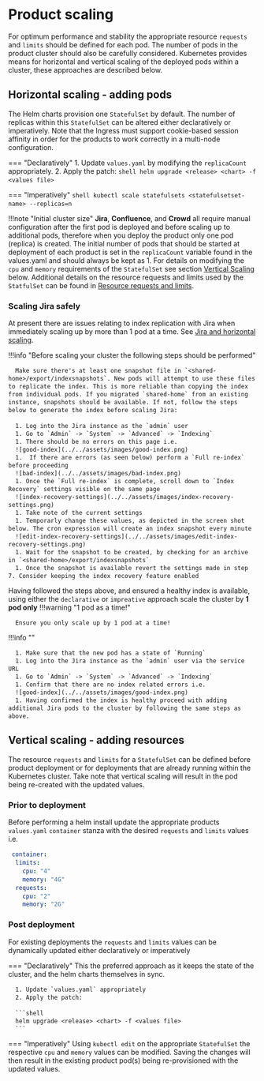 # Product scaling
For optimum performance and stability the appropriate resource `requests` and `limits` should be defined for each pod. The number of pods in the product cluster should also be carefully considered. Kubernetes provides means for horizontal and vertical scaling of the deployed pods within a cluster, these approaches are described below.

## Horizontal scaling - adding pods
The Helm charts provision one `StatefulSet` by default. The number of replicas within this `StatefulSet` can be altered either declaratively or imperatively. Note that the Ingress must support cookie-based session affinity in order for the products to work correctly in a multi-node configuration.


=== "Declaratively"
      1. Update `values.yaml` by modifying the `replicaCount` appropriately.
      2. Apply the patch:
      ```shell
      helm upgrade <release> <chart> -f <values file>
      ```

=== "Imperatively"
      ```shell
      kubectl scale statefulsets <statefulsetset-name> --replicas=n
      ```

!!!note "Initial cluster size"
      **Jira**, **Confluence**, and **Crowd** all require manual configuration after the first pod is deployed and before scaling up to additional pods, therefore when you deploy the product only one pod (replica) is created. The initial number of pods that should be started at deployment of each product is set in the `replicaCount` variable found in the values.yaml and should always be kept as 1.
      For details on modifying the `cpu` and `memory` requirements of the `StatefulSet` see section [Vertical Scaling](#vertical-scaling-adding-resources) below. Additional details on the resource requests and limits used by the `StatfulSet` can be found in [Resource requests and limits](REQUESTS_AND_LIMITS.md).

### Scaling Jira safely
At present there are issues relating to index replication with Jira when immediately scaling up by more than 1 pod at a time. See [Jira and horizontal scaling](../../troubleshooting/LIMITATIONS.md#jira-limitations-and-horizontal-scaling).

!!!info "Before scaling your cluster the following steps should be performed"

      Make sure there's at least one snapshot file in `<shared-home>/export/indexsnapshots`. New pods will attempt to use these files to replicate the index. This is more reliable than copying the index from individual pods. If you migrated `shared-home` from an existing instance, snapshots should be available. If not, follow the steps below to generate the index before scaling Jira:
      
      1. Log into the Jira instance as the `admin` user
      1. Go to `Admin` -> `System` -> `Advanced` -> `Indexing`
      1. There should be no errors on this page i.e.
      ![good-index](../../assets/images/good-index.png)
      1.  If there are errors (as seen below) perform a `Full re-index` before proceeding
      ![bad-index](../../assets/images/bad-index.png)
      1. Once the `Full re-index` is complete, scroll down to `Index Recovery` settings visible on the same page
      ![index-recovery-settings](../../assets/images/index-recovery-settings.png)
      1. Take note of the current settings
      1. Temporarly change these values, as depicted in the screen shot below. The cron expression will create an index snapshot every minute
      ![edit-index-recovery-settings](../../assets/images/edit-index-recovery-settings.png)
      1. Wait for the snapshot to be created, by checking for an archive in `<shared-home>/export/indexsnapshots`
      1. Once the snapshot is available revert the settings made in step 7. Consider keeping the index recovery feature enabled

Having followed the steps above, and ensured a healthy index is available, using either the `declarative` or `impreative` approach scale the cluster by **1 pod only**
!!!warning "1 pod as a time!"
      
      Ensure you only scale up by 1 pod at a time!

!!!info ""

      1. Make sure that the new pod has a state of `Running` 
      1. Log into the Jira instance as the `admin` user via the service URL
      1. Go to `Admin` -> `System` -> `Advanced` -> `Indexing`
      1. Confirm that there are no index related errors i.e.   
      ![good-index](../../assets/images/good-index.png)
      1. Having confirmed the index is healthy proceed with adding additional Jira pods to the cluster by following the same steps as above.

## Vertical scaling - adding resources
The resource `requests` and `limits` for a `StatefulSet` can be defined before product deployment or for deployments that are already running within the Kubernetes cluster. Take note that vertical scaling will result in the pod being re-created with the updated values.

### Prior to deployment
Before performing a helm install update the appropriate products `values.yaml` `container` stanza with the desired `requests` and `limits` values i.e. 
```yaml
 container: 
  limits:
    cpu: "4"
    memory: "4G"
  requests:
    cpu: "2"
    memory: "2G"
```

### Post deployment
For existing deployments the `requests` and `limits` values can be dynamically updated either declaratively or imperatively 

=== "Declaratively"
      This the preferred approach as it keeps the state of the cluster, and the helm charts themselves in sync.
      
      1. Update `values.yaml` appropriately
      2. Apply the patch:
      
      ```shell
      helm upgrade <release> <chart> -f <values file>
      ```

=== "Imperatively"
      Using `kubectl edit` on the appropriate `StatefulSet` the respective `cpu` and `memory` values can be modified. Saving the changes will then result in the existing product pod(s) being re-provisioned with the updated values.
